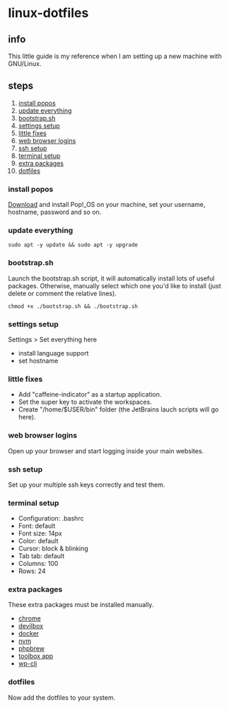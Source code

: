 # linux-dotfiles

## info

This little guide is my reference when I am setting up a new machine with GNU/Linux.

## steps

1. [install popos](#install-popos)
2. [update everything](#update-everything)
3. [bootstrap.sh](#bootstrapsh)
4. [settings setup](#settings-setup)
5. [little fixes](#little-fixes)
6. [web browser logins](#web-browser-logins)
7. [ssh setup](#ssh-setup)
8. [terminal setup](#terminal-setup)
9. [extra packages](#extra-packages)
10. [dotfiles](#dotfiles)

### install popos

[Download](https://pop.system76.com) and install Pop!_OS on your machine, set your username, hostname, password and so on.

### update everything

```shell
sudo apt -y update && sudo apt -y upgrade
```

### bootstrap.sh

Launch the bootstrap.sh script, it will automatically install lots of useful packages.
Otherwise, manually select which one you'd like to install (just delete or comment the relative lines).

```shell
chmod +x ./bootstrap.sh && ./bootstrap.sh
```

### settings setup

Settings > Set everything here

* install language support
* set hostname

### little fixes

* Add "caffeine-indicator" as a startup application.
* Set the super key to activate the workspaces.
* Create "/home/$USER/bin" folder (the JetBrains lauch scripts will go here).

### web browser logins

Open up your browser and start logging inside your main websites.

### ssh setup

Set up your multiple ssh keys correctly and test them.

### terminal setup

* Configuration: .bashrc
* Font: default
* Font size: 14px
* Color: default
* Cursor: block & blinking
* Tab tab: default
* Columns: 100
* Rows: 24

### extra packages

These extra packages must be installed manually.

* [chrome](https://www.google.com/chrome)
* [devilbox](https://github.com/cytopia/devilbox)
* [docker](https://docs.docker.com/engine/install/ubuntu)
* [nvm](https://github.com/nvm-sh/nvm)
* [phpbrew](https://github.com/phpbrew/phpbrew)
* [toolbox app](https://www.jetbrains.com/toolbox-app)
* [wp-cli](https://github.com/wp-cli/wp-cli)

### dotfiles

Now add the dotfiles to your system.
